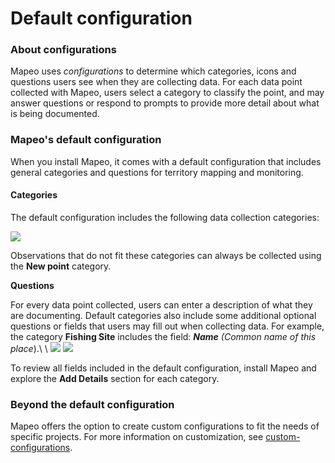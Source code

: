 # Default configuration

### **About configurations**

Mapeo uses _configurations_ to determine which categories, icons and questions users see when they are collecting data. For each data point collected with Mapeo, users select a category to classify the point, and may answer questions or respond to prompts to provide more detail about what is being documented.

### Mapeo's default configuration

When you install Mapeo, it comes with a default configuration that includes general categories and questions for territory mapping and monitoring.

#### Categories

The default configuration includes the following data collection categories:

![](../../.gitbook/assets/Default\_categories\_no\_frame.jpeg)

Observations that do not fit these categories can always be collected using the **New point** category.

**Questions**

For every data point collected, users can enter a description of what they are documenting. Default categories also include some additional optional questions or fields that users may fill out when collecting data. For example, the category **Fishing Site** includes the field: _**Name** (Common name of this place_).\ \ &#x20;![](../../.gitbook/assets/Mm\_add\_details\_button\_fishing\_site.jpg)     ![](../../.gitbook/assets/Mm\_example\_details\_field\_name.jpg)

To review all fields included in the default configuration, install Mapeo and explore the **Add Details** section for each category.

### Beyond the default configuration

Mapeo offers the option to create custom configurations to fit the needs of specific projects. For more information on customization, see [custom-configurations](../customization-options/custom-configurations/ "mention").

